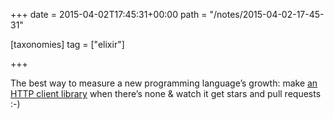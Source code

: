 +++
date = 2015-04-02T17:45:31+00:00
path = "/notes/2015-04-02-17-45-31"

[taxonomies]
tag = ["elixir"]

+++

<p>The best way to measure a new programming language’s growth: make <a href="https://github.com/myfreeweb/httpotion">an HTTP client library</a> when there’s none &amp; watch it get stars and pull requests :-)</p>
